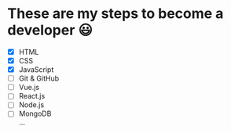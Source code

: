 # These are my steps to become a developer :smiley:
- [x] HTML
- [x] CSS
- [x] JavaScript
- [ ] Git & GitHub
- [ ] Vue.js
- [ ] React.js
- [ ] Node.js
- [ ] MongoDB
<br/>...
